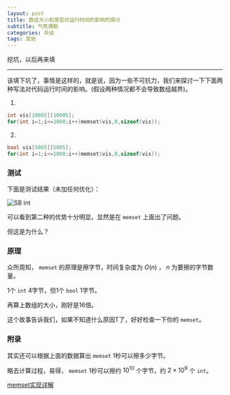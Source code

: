 ```yaml
---
layout: post
title: 数组大小和类型对运行时间的影响的探讨
subtitle: 气死偶勒
categories: 杂谈
tags: 其他
---
```

挖坑，以后再来填

---

该填下坑了，事情是这样的，就是说，因为一些不可抗力，我们来探讨一下下面两种写法对代码运行时间的影响。(假设两种情况都不会导致数组越界)。

1. 
```cpp
int vis[10005][10005];
for(int i=1;i<=1000;i++)memset(vis,0,sizeof(vis));
```

2. 
```cpp
bool vis[5005][5005];
for(int i=1;i<=1000;i++)memset(vis,0,sizeof(vis));
```

### 测试

下面是测试结果（未加任何优化）：

![SB int](https://api.yimian.xyz/img/?path=imgbed/img_611ca84_190x68_8_null_normal.jpeg)

可以看到第二种的优势十分明显，显然是在 `memset` 上面出了问题。

但这是为什么？

### 原理

众所周知， `memset` 的原理是擦字节，时间复杂度为 $O(n)$ ， $n$ 为要擦的字节数量。

1个 `int` 4字节，但1个 `bool` 1字节。

再算上数组的大小，刚好是16倍。

这个故事告诉我们，如果不知道什么原因T了，好好检查一下你的 `memset`。

### 附录

其实还可以根据上面的数据算出 `memset` 1秒可以擦多少字节。

略去计算过程，易得， `memset` 1秒可以擦约 $10^{10}$ 个字节，约 $2\times 10^9$ 个 `int`。

[memset实现详解](https://www.cnblogs.com/hoodlum1980/p/3505802.html)
